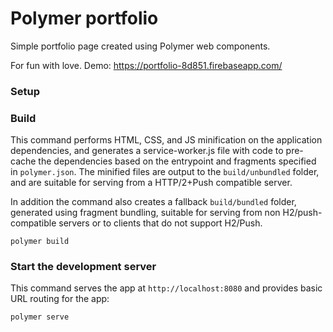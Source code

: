 # Polymer portfolio

Simple portfolio page created using Polymer web components.

For fun with love.
Demo: https://portfolio-8d851.firebaseapp.com/

### Setup

### Build

This command performs HTML, CSS, and JS minification on the application
dependencies, and generates a service-worker.js file with code to pre-cache the
dependencies based on the entrypoint and fragments specified in `polymer.json`.
The minified files are output to the `build/unbundled` folder, and are suitable
for serving from a HTTP/2+Push compatible server.

In addition the command also creates a fallback `build/bundled` folder,
generated using fragment bundling, suitable for serving from non
H2/push-compatible servers or to clients that do not support H2/Push.

    polymer build

### Start the development server

This command serves the app at `http://localhost:8080` and provides basic URL
routing for the app:

    polymer serve



